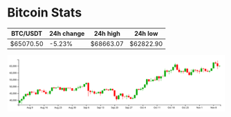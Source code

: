 # Bitcoin Stats

BTC/USDT|24h change|24h high|24h low|
|---|---|---|---|
|$65070.50|-5.23%|$68663.07|$62822.90|

<img src="./chart.svg">
